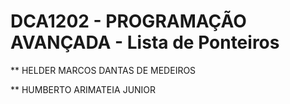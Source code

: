 # DCA1202 - PROGRAMAÇÃO AVANÇADA - Lista de Ponteiros
** HELDER MARCOS DANTAS DE MEDEIROS

** HUMBERTO ARIMATEIA JUNIOR

